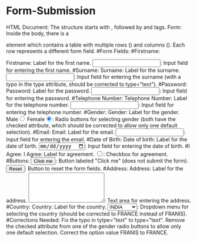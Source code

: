 # Form-Submission
HTML Document: The structure starts with <html>, followed by <head> and <body> tags.
Form: Inside the body, there is a <form> element which contains a table with multiple rows (<tr>) and columns (<td>). Each row represents a different form field.
#Form Fields:
#Firstname:
<td>Firstname</td>: Label for the first name.
<td><input type="text"></td>: Input field for entering the first name.
#Surname:
<td>Surname</td>: Label for the surname.
<td><input tytpe="text"></td>: Input field for entering the surname (with a typo in the type attribute, should be corrected to type="text").
#Password:
<td>Password</td>: Label for the password.
<td><input type="password"></td>: Input field for entering the password.
#Telephone Number:
<td>Telephone Number</td>: Label for the telephone number.
<td><input type="tel"></td>: Input field for entering the telephone number.
#Gender:
<td>Gender</td>: Label for the gender.
<td>Male<input type="radio" name="gender" checked> Female<input type="radio" name="gender" checked></td>: Radio buttons for selecting gender (both have the checked attribute, which should be corrected to allow only one default selection).
#Email:
<td>Email</td>: Label for the email.
<td><input type="email"></td>: Input field for entering the email.
#Date of Birth:
<td>Date of birth</td>: Label for the date of birth.
<td><input type="date"></td>: Input field for entering the date of birth.
#I Agree:
<td>I Agree</td>: Label for agreement.
<td><input type="checkbox"></td>: Checkbox for agreement.
#Buttons:
<td><input type="button" value="Click me"></td>: Button labeled "Click me" (does not submit the form).
<td><input type="reset"></td>: Button to reset the form fields.
#Address:
<td>Address</td>: Label for the address.
<td><textarea rows="5" cols="23"></textarea></td>: Text area for entering the address.
#Country:
<td>Country</td>: Label for the country.
<td><select><option>INDIA</option><option>LONDON</option><option>FRANIS</option></select></td>: Dropdown menu for selecting the country (should be corrected to FRANCE instead of FRANIS).
#Corrections Needed:
Fix the typo in tytpe="text" to type="text".
Remove the checked attribute from one of the gender radio buttons to allow only one default selection.
Correct the option value FRANIS to FRANCE.
